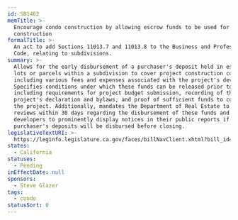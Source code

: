 ```yaml
---
id: SB1462
memTitle: >-
  Encourage condo construction by allowing escrow funds to be used for
  construction
formalTitle: >-
  An act to add Sections 11013.7 and 11013.8 to the Business and Professions
  Code, relating to subdivisions.
summary: >-
  Allows for the early disbursement of a purchaser's deposit held in escrow for
  lots or parcels within a subdivision to cover project construction costs,
  including various fees and expenses associated with the project's development.
  Specifies conditions under which these funds can be released prior to closing,
  including requirements for project budget submission, recording of the
  project's declaration and bylaws, and proof of sufficient funds to complete
  the project. Additionally, mandates the Department of Real Estate to complete
  reviews within 30 days regarding the disbursement of these funds and requires
  developers to prominently display notices in their public reports if
  purchaser's deposits will be disbursed before closing.
legislativeTextURI: >-
  https://leginfo.legislature.ca.gov/faces/billNavClient.xhtml?bill_id=202320240SB1462
states:
  - California
statuses:
  - Pending
inEffectDate: null
sponsors:
  - Steve Glazer
tags:
  - condo
statusSort: 0
---
```

